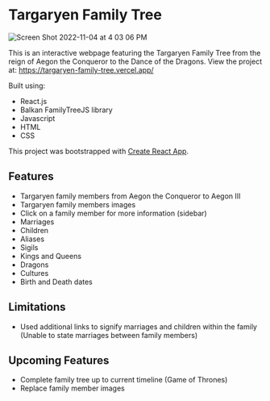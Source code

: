 # Targaryen Family Tree

![Screen Shot 2022-11-04 at 4 03 06 PM](https://user-images.githubusercontent.com/112427358/200074339-309dc554-1724-4410-9cd8-e698a4047f50.png)

This is an interactive webpage featuring the Targaryen Family Tree from the reign of Aegon the Conqueror to the Dance of the Dragons. 
View the project at: https://targaryen-family-tree.vercel.app/

Built using:
- React.js
- Balkan FamilyTreeJS library
- Javascript
- HTML
- CSS

This project was bootstrapped with [Create React App](https://github.com/facebook/create-react-app).

## Features

- Targaryen family members from Aegon the Conqueror to Aegon III
- Targaryen family members images
- Click on a family member for more information (sidebar)
- Marriages
- Children
- Aliases
- Sigils
- Kings and Queens
- Dragons
- Cultures
- Birth and Death dates

## Limitations

- Used additional links to signify marriages and children within the family (Unable to state marriages between family members)

## Upcoming Features
- Complete family tree up to current timeline (Game of Thrones)
- Replace family member images
